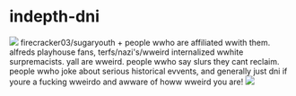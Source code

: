 # indepth-dni
<img src="https://external-media.spacehey.net/media/sszudRm8-7xb9C5dnEf1qHPHpazpfBWj6sP0iX4dCOGg=/https://images-ext-1.discordapp.net/external/uy8yxMf3ifNa6VPZjMoIexiAOmnoVdoIblEmUVSEZw4/https/external-media.spacehey.net/media/sScHb9hrWsiTIMyCjtQBMssYAnuqvO4P0Ce5gXWlpFT8%3D/https%3A/64.media.tumblr.com/d98f8400c565534610dde428f5ae52b2/d2d0317743ce6d6a-00/s400x600/78d592365b04eefc7b4867e594ef286076cfb12e.gifv?width=468&height=15"/> 
firecracker03/sugaryouth + people wwho are affiliated wwith them. alfreds playhouse fans, terfs/nazi's/wweird internalized wwhite surpremacists. yall are wweird. people wwho say slurs they cant reclaim. people wwho joke about serious historical evvents, and generally just dni if youre a fucking wweirdo and awware of howw wweird you are! 
<img src="https://external-media.spacehey.net/media/s34qlwN6veR7w55m12b4EnrXRl0FfxEf9yeb0DGhraKs=/https://media.discordapp.net/attachments/1111020653341065289/1153811153504456715/Tumblr_l_296048749632056.gif?width=721&height=36"/>
